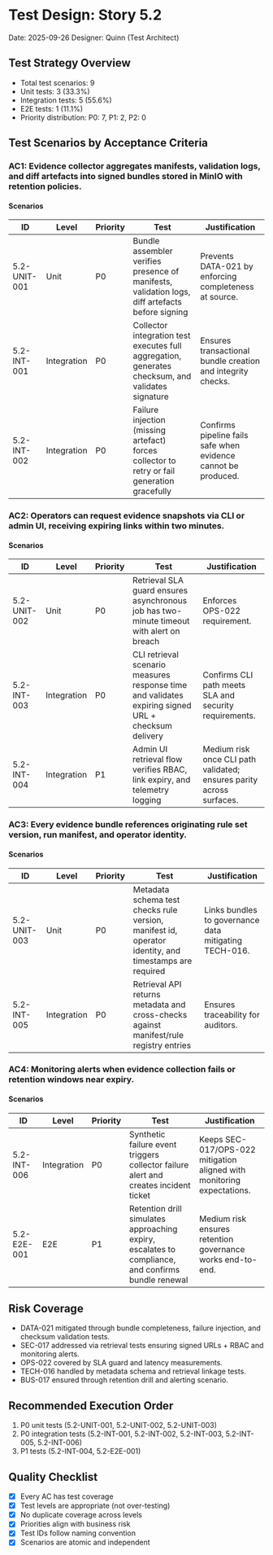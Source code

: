 # Test Design: Story 5.2

Date: 2025-09-26
Designer: Quinn (Test Architect)

## Test Strategy Overview

- Total test scenarios: 9
- Unit tests: 3 (33.3%)
- Integration tests: 5 (55.6%)
- E2E tests: 1 (11.1%)
- Priority distribution: P0: 7, P1: 2, P2: 0

## Test Scenarios by Acceptance Criteria

### AC1: Evidence collector aggregates manifests, validation logs, and diff artefacts into signed bundles stored in MinIO with retention policies.

#### Scenarios

| ID           | Level       | Priority | Test                                                                                              | Justification                                                                                               |
| ------------ | ----------- | -------- | ------------------------------------------------------------------------------------------------- | ----------------------------------------------------------------------------------------------------------- |
| 5.2-UNIT-001 | Unit        | P0       | Bundle assembler verifies presence of manifests, validation logs, diff artefacts before signing  | Prevents DATA-021 by enforcing completeness at source.                                                     |
| 5.2-INT-001  | Integration | P0       | Collector integration test executes full aggregation, generates checksum, and validates signature | Ensures transactional bundle creation and integrity checks.                                                |
| 5.2-INT-002  | Integration | P0       | Failure injection (missing artefact) forces collector to retry or fail generation gracefully      | Confirms pipeline fails safe when evidence cannot be produced.                                            |

### AC2: Operators can request evidence snapshots via CLI or admin UI, receiving expiring links within two minutes.

#### Scenarios

| ID           | Level       | Priority | Test                                                                                                | Justification                                                                                                |
| ------------ | ----------- | -------- | --------------------------------------------------------------------------------------------------- | ------------------------------------------------------------------------------------------------------------ |
| 5.2-UNIT-002 | Unit        | P0       | Retrieval SLA guard ensures asynchronous job has two-minute timeout with alert on breach           | Enforces OPS-022 requirement.                                                                               |
| 5.2-INT-003  | Integration | P0       | CLI retrieval scenario measures response time and validates expiring signed URL + checksum delivery | Confirms CLI path meets SLA and security requirements.                                                      |
| 5.2-INT-004  | Integration | P1       | Admin UI retrieval flow verifies RBAC, link expiry, and telemetry logging                          | Medium risk once CLI path validated; ensures parity across surfaces.                                       |

### AC3: Every evidence bundle references originating rule set version, run manifest, and operator identity.

#### Scenarios

| ID           | Level       | Priority | Test                                                                                                   | Justification                                                                                                     |
| ------------ | ----------- | -------- | ------------------------------------------------------------------------------------------------------ | ----------------------------------------------------------------------------------------------------------------- |
| 5.2-UNIT-003 | Unit        | P0       | Metadata schema test checks rule version, manifest id, operator identity, and timestamps are required | Links bundles to governance data mitigating TECH-016.                                                             |
| 5.2-INT-005  | Integration | P0       | Retrieval API returns metadata and cross-checks against manifest/rule registry entries                 | Ensures traceability for auditors.                                                                                |

### AC4: Monitoring alerts when evidence collection fails or retention windows near expiry.

#### Scenarios

| ID           | Level       | Priority | Test                                                                                        | Justification                                                                                             |
| ------------ | ----------- | -------- | ------------------------------------------------------------------------------------------- | --------------------------------------------------------------------------------------------------------- |
| 5.2-INT-006  | Integration | P0       | Synthetic failure event triggers collector failure alert and creates incident ticket        | Keeps SEC-017/OPS-022 mitigation aligned with monitoring expectations.                                   |
| 5.2-E2E-001  | E2E         | P1       | Retention drill simulates approaching expiry, escalates to compliance, and confirms bundle renewal | Medium risk ensures retention governance works end-to-end.                                               |

## Risk Coverage

- DATA-021 mitigated through bundle completeness, failure injection, and checksum validation tests.
- SEC-017 addressed via retrieval tests ensuring signed URLs + RBAC and monitoring alerts.
- OPS-022 covered by SLA guard and latency measurements.
- TECH-016 handled by metadata schema and retrieval linkage tests.
- BUS-017 ensured through retention drill and alerting scenario.

## Recommended Execution Order

1. P0 unit tests (5.2-UNIT-001, 5.2-UNIT-002, 5.2-UNIT-003)
2. P0 integration tests (5.2-INT-001, 5.2-INT-002, 5.2-INT-003, 5.2-INT-005, 5.2-INT-006)
3. P1 tests (5.2-INT-004, 5.2-E2E-001)

## Quality Checklist

- [x] Every AC has test coverage
- [x] Test levels are appropriate (not over-testing)
- [x] No duplicate coverage across levels
- [x] Priorities align with business risk
- [x] Test IDs follow naming convention
- [x] Scenarios are atomic and independent
